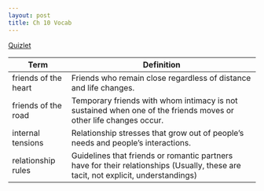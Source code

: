 ```yaml
---
layout: post
title: Ch 10 Vocab
---
```


<a href="https://quizlet.com/_26xwgw">Quizlet</a>

|Term|Definition
|---|---
|friends of the heart|Friends who remain close regardless of distance and life changes.
|friends of the road|Temporary friends with whom intimacy is not sustained when one of the friends moves or other life changes occur.
|internal tensions|Relationship stresses that grow out of people’s needs and people’s interactions.
|relationship rules|Guidelines that friends or romantic partners have for their relationships (Usually, these are tacit, not explicit, understandings)

